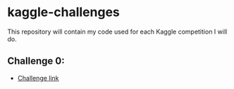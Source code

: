 # kaggle-challenges
This repository will contain my code used for each Kaggle competition I will do.

## Challenge 0: 
- [Challenge link](https://www.kaggle.com/competitions/playground-series-s3e22/overview)
